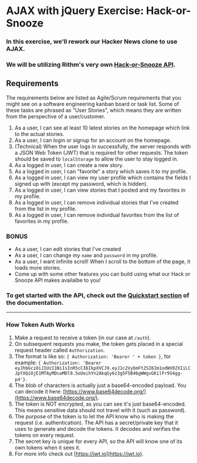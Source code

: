 # AJAX with jQuery Exercise: Hack-or-Snooze

### In this exercise, we'll rework our Hacker News clone to use AJAX.
### We will be utilizing Rithm's very own [Hack-or-Snooze API](https://hackorsnoozeapi.docs.apiary.io/#). 

## Requirements

The requirements below are listed as Agile/Scrum requirements that you might see on a software engineering kanban board or task list. Some of these tasks are phrased as "User Stories", which means they are written from the perspective of a user/customer.

1. As a user, I can see at least 10 latest stories on the homepage which link to the actual stories.
1. As a user, I can login or signup for an account on the homepage.
1. (Technical) When the user logs in successfully, the server responds with a JSON Web Token (JWT) that is required for other requests. The token should be saved to `localStorage` to allow the user to stay logged in.
1. As a logged in user, I can create a new story.
1. As a logged in user, I can "favorite" a story which saves it to my profile.
1. As a logged in user, I can view my user profile which contains the fields I signed up with (except my password, which is hidden).
1. As a logged in user, I can view stories that I posted and my favorites in my profile.
1. As a logged in user, I can remove individual stories that I've created  from the list in my profile.
1. As a logged in user, I can remove individual favorites from the list of favorites in my profile.

### BONUS

* As a user, I can edit stories that I've created
* As a user, I can change my `name` and `password` in my profile.
* As a user, I want infinite scroll! When I scroll to the bottom of the page, it loads more stories.
* Come up with some other features you can build using what our Hack or Snooze API makes availalbe to you!


### To get started with the API, check out the [Quickstart section](https://hackorsnoozeapi.docs.apiary.io/#introduction/quickstart) of the documentation.

---

### How Token Auth Works
1. Make a request to receive a token (in our case at `/auth`).
1. On subsequent requests you make, the token gets placed in a special request header called `Authorization`.
1. The format is like so: `{ Authorization: 'Bearer ' + token }`, for example: `{ Authorization: 'Bearer eyJhbGciOiJIUzI1NiIsInR5cCI6IkpXVCJ9.eyJ1c2VybmFtZSI6Im1odWV0ZXIiLCJpYXQiOjE1MTAyMDcwMDl9.5oUeihYn2AkqGy6z3g5F5B46gWWgvGKilFr9S4gg-p4'}`.
1. The blob of characters is actually just a base64-encoded payload. You can decode it here: [https://www.base64decode.org/](https://www.base64decode.org/).
1. The token is NOT encrypted, as you can see it's just base64-encoded. This means sensitive data should not travel with it (such as password).
1. The purpose of the token is to let the API know who is making the request (i.e. authentication). The API has a secret/private key that it uses to generate and decode the tokens. It decodes and verifies the tokens on every request.
1. The secret key is unique for every API, so the API will know one of its own tokens when it sees it.
1. For more info check out [https://jwt.io](https://jwt.io).
